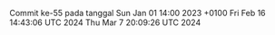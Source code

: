 Commit ke-55 pada tanggal Sun Jan 01 14:00 2023 +0100
Fri Feb 16 14:43:06 UTC 2024
Thu Mar  7 20:09:26 UTC 2024
